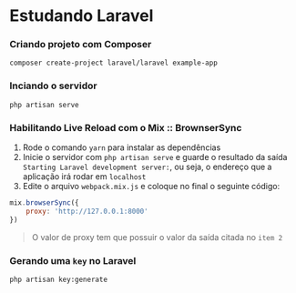 # Estudando Laravel

### Criando projeto com Composer
```
composer create-project laravel/laravel example-app
```


### Inciando o servidor
```
php artisan serve
```

### Habilitando Live Reload com o Mix :: BrownserSync
1) Rode o comando `yarn` para instalar as dependências
2) Inicie o servidor com `php artisan serve` e guarde o resultado da saída `Starting Laravel development server:`, ou seja, o endereço que a aplicação irá rodar em `localhost`
3) Edite o arquivo `webpack.mix.js` e coloque no final o seguinte código:

```js
mix.browserSync({
    proxy: 'http://127.0.0.1:8000'
})
```

> O valor de proxy tem que possuir o valor da saída citada no `item 2`


### Gerando uma `key` no Laravel
```
php artisan key:generate
```

